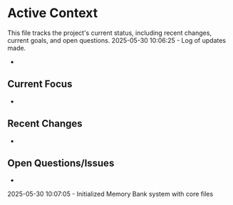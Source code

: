 # Active Context

This file tracks the project's current status, including recent changes, current goals, and open questions.
2025-05-30 10:06:25 - Log of updates made.

*

## Current Focus

*   

## Recent Changes

*   

## Open Questions/Issues

*
2025-05-30 10:07:05 - Initialized Memory Bank system with core files